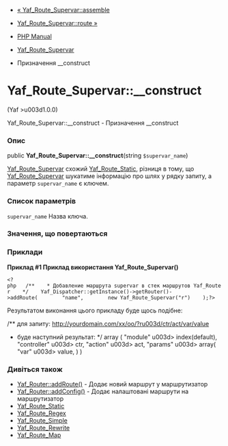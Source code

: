 - [« Yaf_Route_Supervar::assemble](yaf-route-supervar.assemble.md)
- [Yaf_Route_Supervar::route »](yaf-route-supervar.route.md)

- [PHP Manual](index.md)
- [Yaf_Route_Supervar](class.yaf-route-supervar.md)
- Призначення \_\_construct

# Yaf_Route_Supervar::\_\_construct

(Yaf \>u003d1.0.0)

Yaf_Route_Supervar::\_\_construct - Призначення \_\_construct

### Опис

public **Yaf_Route_Supervar::\_\_construct**(string `$supervar_name`)

[Yaf_Route_Supervar](class.yaf-route-supervar.md) схожий
[Yaf_Route_Static](class.yaf-route-static.md), різниця в тому, що
[Yaf_Route_Supervar](class.yaf-route-supervar.md) шукатиме
інформацію про шлях у рядку запиту, а параметр `supervar_name` є
ключем.

### Список параметрів

`supervar_name`
Назва ключа.

### Значення, що повертаються

### Приклади

**Приклад #1 Приклад використання **Yaf_Route_Supervar()****

` <?php   /**    * Добавление маршрута supervar в стек маршрутов Yaf_Router    */    Yaf_Dispatcher::getInstance()->getRouter()->addRoute(        "name",        new Yaf_Route_Supervar("r")    );?> `

Результатом виконання цього прикладу буде щось подібне:

/** для запиту: http://yourdomain.com/xx/oo/?ru003d/ctr/act/var/value
* буде наступний результат:
*/
array (
"module" u003d> index(default),
"controller" u003d> ctr,
"action" u003d> act,
"params" u003d> array(
"var" u003d> value,
)
)

### Дивіться також

- [Yaf_Router::addRoute()](yaf-router.addroute.md) - Додає новий
маршрут у маршрутизатор
- [Yaf_Router::addConfig()](yaf-router.addconfig.md) - Додає
налаштовані маршрути на маршрутизатор
- [Yaf_Route_Static](class.yaf-route-static.md)
- [Yaf_Route_Regex](class.yaf-route-regex.md)
- [Yaf_Route_Simple](class.yaf-route-simple.md)
- [Yaf_Route_Rewrite](class.yaf-route-rewrite.md)
- [Yaf_Route_Map](class.yaf-route-map.md)
